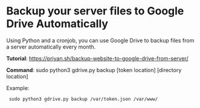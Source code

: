 # Backup your server files to Google Drive Automatically

Using Python and a cronjob, you can use Google Drive to backup files from a server automatically every month.
 
**Tutorial**: https://priyan.sh/backup-website-to-google-drive-from-server/

**Command**: sudo python3 gdrive.py backup [token location] [directory location]

Example:
```
 sudo python3 gdrive.py backup /var/token.json /var/www/
```
